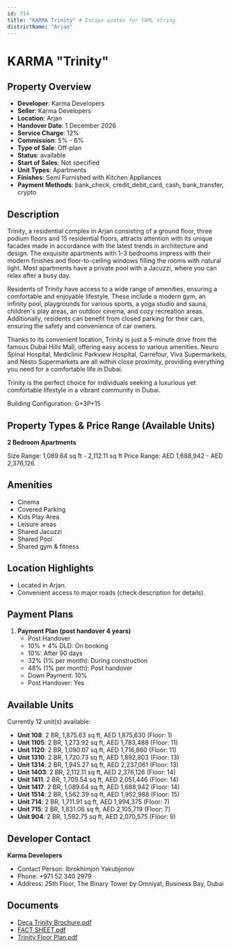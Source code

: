 ```yaml
---
id: 714
title: "KARMA Trinity" # Escape quotes for YAML string
districtName: "Arjan"
---
```


# KARMA "Trinity"

## Property Overview
- **Developer**: Karma Developers
- **Seller**: Karma Developers
- **Location**: Arjan
- **Handover Date**: 1 December 2026
- **Service Charge**: 12%
- **Commission**: 5% - 6%
- **Type of Sale**: Off-plan
- **Status**: available
- **Start of Sales**: Not specified
- **Unit Types**: Apartments
- **Finishes**: Semi Furnished with Kitchen Appliances
- **Payment Methods**: bank_check, credit_debit_card, cash, bank_transfer, crypto

## Description
Trinity, a residential complex in Arjan consisting of a ground floor, three podium floors and 15 residential floors, attracts attention with its unique facades made in accordance with the latest trends in architecture and design. The exquisite apartments with 1-3 bedrooms impress with their modern finishes and floor-to-ceiling windows filling the rooms with natural light. Most apartments have a private pool with a Jacuzzi, where you can relax after a busy day.

Residents of Trinity have access to a wide range of amenities, ensuring a comfortable and enjoyable lifestyle. These include a modern gym, an infinity pool, playgrounds for various sports, a yoga studio and sauna, children's play areas, an outdoor cinema, and cozy recreation areas. Additionally, residents can benefit from closed parking for their cars, ensuring the safety and convenience of car owners.

Thanks to its convenient location, Trinity is just a 5-minute drive from the famous Dubai Hills Mall, offering easy access to various amenities. Neuro Spinal Hospital, Mediclinic Parkview Hospital, Carrefour, Viva Supermarkets, and Nesto Supermarkets are all within close proximity, providing everything you need for a comfortable life in Dubai.

Trinity is the perfect choice for individuals seeking a luxurious yet comfortable lifestyle in a vibrant community in Dubai.

Building Configuration: G+3P+15

## Property Types & Price Range (Available Units)
**2 Bedroom Apartments**

Size Range: 1,089.64 sq ft - 2,112.11 sq ft
Price Range: AED 1,688,942 - AED 2,376,126

## Amenities
- Cinema
- Covered Parking
- Kids Play Area
- Leisure areas
- Shared Jacuzzi
- Shared Pool
- Shared gym & fitness

## Location Highlights
- Located in Arjan.
- Convenient access to major roads (check description for details).

## Payment Plans
1. **Payment Plan (post handover 4 years)**
   - Post Handover
   - 10% + 4% DLD: On booking
   - 10%: After 90 days
   - 32% (1% per month): During construction
   - 48% (1% per month): Post handover
   - Down Payment: 10%
   - Post Handover: Yes

## Available Units
Currently 12 unit(s) available:
- **Unit 108**: 2 BR, 1,875.63 sq ft, AED 1,875,630 (Floor: 1)
- **Unit 1105**: 2 BR, 1,273.92 sq ft, AED 1,783,488 (Floor: 11)
- **Unit 1120**: 2 BR, 1,090.07 sq ft, AED 1,716,860 (Floor: 11)
- **Unit 1310**: 2 BR, 1,720.73 sq ft, AED 1,892,803 (Floor: 13)
- **Unit 1314**: 2 BR, 1,945.27 sq ft, AED 2,237,061 (Floor: 13)
- **Unit 1403**: 2 BR, 2,112.11 sq ft, AED 2,376,126 (Floor: 14)
- **Unit 1411**: 2 BR, 1,709.54 sq ft, AED 2,051,446 (Floor: 14)
- **Unit 1417**: 2 BR, 1,089.64 sq ft, AED 1,688,942 (Floor: 14)
- **Unit 1514**: 2 BR, 1,562.39 sq ft, AED 1,952,988 (Floor: 15)
- **Unit 714**: 2 BR, 1,711.91 sq ft, AED 1,994,375 (Floor: 7)
- **Unit 715**: 2 BR, 1,831.06 sq ft, AED 2,105,719 (Floor: 7)
- **Unit 904**: 2 BR, 1,592.75 sq ft, AED 2,070,575 (Floor: 9)

## Developer Contact
**Karma Developers**
- Contact Person: Ibrokhimjon Yakubjonov
- Phone: +971 52 340 2979
- Address: 25th Floor, The Binary Tower by Omniyat, Business Bay, Dubai

## Documents
- [Deca Trinity Brochure.pdf](https://cdn.geniemap.net/2024/03/12/zFIMDdo6PuLPsKwOdqlTPTPYcFcOkpdD1iVRshGU.pdf)
- [FACT SHEET.pdf](https://cdn.geniemap.net/2024/03/25/NavO1qrd8441JvDiNfIlg4fnJQcNcIXg3VYq6q75.pdf)
- [Trinity Floor Plan.pdf](https://cdn.geniemap.net/2024/08/09/oZNy3jir7g7P0KnbQiUZMd0xC0yf0WVV1I6vfFI5.pdf)
